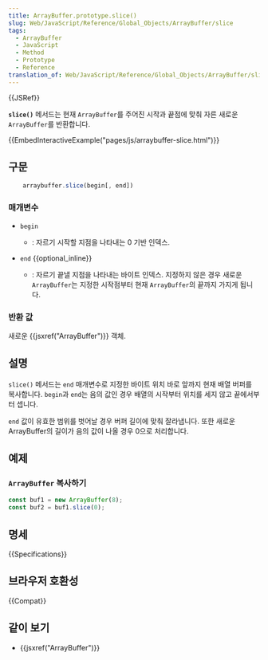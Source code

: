 ```yaml
---
title: ArrayBuffer.prototype.slice()
slug: Web/JavaScript/Reference/Global_Objects/ArrayBuffer/slice
tags:
  - ArrayBuffer
  - JavaScript
  - Method
  - Prototype
  - Reference
translation_of: Web/JavaScript/Reference/Global_Objects/ArrayBuffer/slice
---
```


{{JSRef}}

**`slice()`** 메서드는 현재 `ArrayBuffer`를 주어진 시작과 끝점에 맞춰 자른 새로운 `ArrayBuffer`를 반환합니다.

{{EmbedInteractiveExample("pages/js/arraybuffer-slice.html")}}

## 구문

```js
    arraybuffer.slice(begin[, end])
```

### 매개변수

- `begin`
  - : 자르기 시작할 지점을 나타내는 0 기반 인덱스.

- `end` {{optional_inline}}
  - : 자르기 끝낼 지점을 나타내는 바이트 인덱스. 지정하지 않은 경우 새로운 `ArrayBuffer`는 지정한 시작점부터 현재 `ArrayBuffer`의 끝까지 가지게 됩니다.

### 반환 값

새로운 {{jsxref("ArrayBuffer")}} 객체.

## 설명

`slice()` 메서드는 `end` 매개변수로 지정한 바이트 위치 바로 앞까지 현재 배열 버퍼를 복사합니다. `begin`과 `end`는 음의 값인 경우 배열의 시작부터 위치를 세지 않고 끝에서부터 셉니다.

`end` 값이 유효한 범위를 벗어날 경우 버퍼 길이에 맞춰 잘라냅니다. 또한 새로운 ArrayBuffer의 길이가 음의 값이 나올 경우 0으로 처리합니다.

## 예제

### `ArrayBuffer` 복사하기

```js
const buf1 = new ArrayBuffer(8);
const buf2 = buf1.slice(0);
```

## 명세

{{Specifications}}

## 브라우저 호환성

{{Compat}}

## 같이 보기

- {{jsxref("ArrayBuffer")}}

